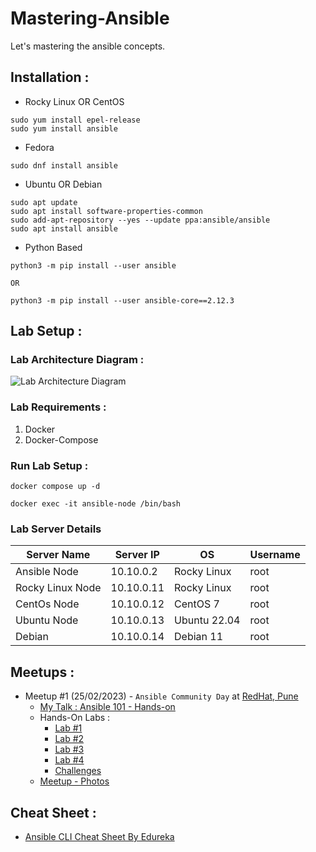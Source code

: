 # Mastering-Ansible
Let's mastering the ansible concepts.

## Installation :

* Rocky Linux OR CentOS

```
sudo yum install epel-release
sudo yum install ansible
```

* Fedora 

```
sudo dnf install ansible
```

* Ubuntu OR Debian

```
sudo apt update
sudo apt install software-properties-common
sudo add-apt-repository --yes --update ppa:ansible/ansible
sudo apt install ansible
```

* Python Based  

```
python3 -m pip install --user ansible

OR 

python3 -m pip install --user ansible-core==2.12.3
```

## Lab Setup :

### Lab Architecture Diagram :

![Lab Architecture Diagram](./photos/Ansible-Lab-Setup-Using-Docker.png)

### Lab Requirements :

1. Docker 
2. Docker-Compose

### Run Lab Setup :

```
docker compose up -d 

docker exec -it ansible-node /bin/bash
```

### Lab Server Details

| Server Name      | Server IP  | OS           | Username |
|------------------|------------|--------------|----------|
| Ansible Node     | 10.10.0.2  | Rocky Linux  | root     |
| Rocky Linux Node | 10.10.0.11 | Rocky Linux  | root     |
| CentOs Node      | 10.10.0.12 | CentOS 7     | root     |
| Ubuntu Node      | 10.10.0.13 | Ubuntu 22.04 | root     |
| Debian           | 10.10.0.14 | Debian 11    | root     |

## Meetups :

* Meetup #1 (25/02/2023) - `Ansible Community Day` at [RedHat, Pune](https://www.redhat.com/en)
    * [My Talk : Ansible 101 - Hands-on](./slides/Ansible_101.pdf)
    * Hands-On Labs :
        * [Lab #1](./labs/lab-1.md)
        * [Lab #2](./labs/Lab-2/lab-2.md)
        * [Lab #3](./labs/Lab-3/lab-3.md)
        * [Lab #4](./labs/Lab-4/lab-4.md)
        * [Challenges](./labs/challenges.md)
    * [Meetup - Photos](./photos/25-02-2023/AnsibleCommuniyDay2023.png)

## Cheat Sheet :

* [Ansible CLI Cheat Sheet By Edureka](./cheatsheets/Ansible-Cheat_Sheet_Edureka.png)